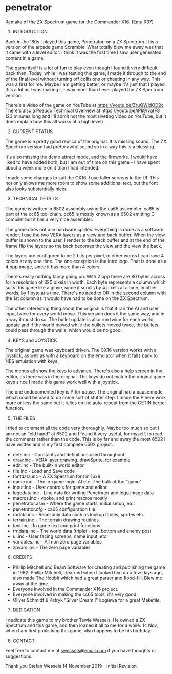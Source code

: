 # penetrator
 Remake of the ZX Spectrum game for the Commander X16. (Emu R37)

1. INTRODUCTION

Back in the '80s I played this game, Penetrator, on a ZX Spectrum.  It is a
version of the arcade game Scramble.  What totally blew me away was that it
came with a level editor.  I think it was the first time I saw user generated
content in a game.

The game itself is a lot of fun to play even though I found it very difficult
back then.  Today, while I was testing this game, I made it through to the end
of the final level without turning off collisions or cheating in any way.  This
was a first for me.  Maybe I am getting better, or maybe it's just that I
played this a lot as I was making it - way more than I ever played the ZX
Spectrum version.

There's a video of the game on YouTube at https://youtu.be/ZruQWIdOD2c
There's also a Pseudo Technical Overview at https://youtu.be/iPIi9rvafF8 (23 
minutes long and I'll admit not the most riveting video on YouTube, but it does
explain how this all works at a high level)

2. CURRENT STATUS

The game is a pretty good replica of the original.  It is missing sound.  The
ZX Spectrum version had pretty awful sound so in a way this is a blessing.

It's also missing the demo attract mode, and the fireworks.  I would have liked
to have added both, but I am out of time on this game - I have spent about a
week more on it than I had intended.

I made some changes to suit the CX16.  I use taller screens in the UI. This not
only allows me more room to show some additional text, but the font also looks
substantially nicer.

3. TECHNICAL DETAILS

The game is written in 6502 assembly using the ca65 assembler.  ca65 is part of
the cc65 tool chain.  cc65 is mostly known as a 6502 emitting C compiler but it
has a very nice assembler.

The game does not use hardware sprites.  Everything is done as a software
render.  I use the two VERA layers as a view and back buffer.  When the view
buffer is shown to the user, I render to the back buffer and at the end of the
frame flip the layers so the back becomes the view and the view the back.

The layers are configured to be 2 bits per pixel, in other words I can have 4
colors at any one time.  The one exception is the intro logo.  That is done as
a 4 bpp image, since it has more than 4 colors.

There's really nothing fancy going on.  With 2 bpp there are 80 bytes across
for a resolution of 320 pixels in width.  Each byte represents a column which
suits this game like a glove, since it scrolls by 4 pixels at a time, in other
words, by 1 byte at a time.  There's no need to OR in the second column with
the 1st column as it would have had to be done on the ZX Spectrum.

The other interesting thing about the original is that it ran the AI and user
input twice for every world move.  This version does it the same way, and in a
way it must do so.  The bullet update is also run twice for each world update
and if the world moved while the bullets moved twice, the bullets could pass
through the walls, which would be no good.

4. KEYS and JOYSTICK

The original game was keyboard driven.  The CX16 version works with a joystick,
as well as with a keyboard on the emulator when it falls back to NES emulation
with keys.

The menus all show the keys to advance.  There's also a help screen in the
editor, as there was in the original.  The keys do not match the original game
keys since I made this game work well with a joystick.

The one undocumented key is P for pause.  The original had a pause mode which
could be used to do some sort of stutter step.  I made the P here work more or
less the same but it relies on the auto-repeat from the GETIN kernel function.

5. THE FILES

I tried to comment all the code very thoroughly.  Maybe too much so but I am
not an "old hand" at 6502 and I found it very useful, for myself, to read the
comments rather than the code.  This is by far and away the most 6502 I have
written and is my first complete 6502 project.

* defs.inc       - Constants and definitions used throughout
* draw.inc       - VERA layer drawing.  drawSprite, for example
* edit.inc       - The built-in world editor
* file.inc       - Load and Save code
* fontdata.inc   - A ZX Spectrum font in 16x8
* game.inc       - The in-game logic, AI etc.  The bulk of the "game"
* input.inc      - User controls for game and editor
* logodata.inc   - Line data for writing Penetrator and logo image data
* macros.inc     - vpoke, and print macros mostly
* penetrator.asm - Where the game starts, initial setup, etc.
* penetrator.cfg - ca65 configuration file
* rodata.inc     - Read-only data such as lookup tables, sprites etc.
* terrain.inc    - The terrain drawing routines
* text.inc       - In game text and print functions
* trndata.inc    - The world data (triplet - top, bottom and enemy pos)
* ui.inc         - User facing screens, name input, etc.
* variables.inc  - All non zero page variables
* zpvars.inc     - The zero page variables

6. CREDITS

* Phillip Mitchell and Beam Software for creating and publishing the game in
  1982.  Phillip Mitchell, I learned when I looked him up a few days ago, also
  made The Hobbit which had a great parser and flood-fill. Blew me away at the
  time.
* Everyone involved in the Commander X16 project.
* Everyone involved in making the cc65 tools, it's very good.
* Oliver Schmidt & Patryk "Silver Dream !" Łogiewa for a great Makefile.

7. DEDICATION

I dedicate this game to my brother Tewie Wessels. He owned a ZX Spectrum and
this game, and then loaned it all to me for a while.  14 Nov, when I am first
publishing this game, also happens to be his birthday.  

8. CONTACT

Feel free to contact me at swessels@email.com if you have thoughts or
suggestions.

Thank you
Stefan Wessels
14 November 2019 - Initial Revision
